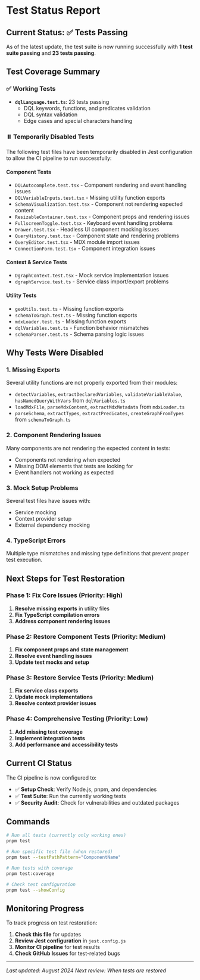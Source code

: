 # Test Status Report

## Current Status: ✅ **Tests Passing**

As of the latest update, the test suite is now running successfully with **1 test suite passing** and **23 tests passing**.

## Test Coverage Summary

### ✅ **Working Tests**
- **`dqlLanguage.test.ts`**: 23 tests passing
  - DQL keywords, functions, and predicates validation
  - DQL syntax validation
  - Edge cases and special characters handling

### ⏸️ **Temporarily Disabled Tests**
The following test files have been temporarily disabled in Jest configuration to allow the CI pipeline to run successfully:

#### Component Tests
- `DQLAutocomplete.test.tsx` - Component rendering and event handling issues
- `DQLVariableInputs.test.tsx` - Missing utility function exports
- `SchemaVisualization.test.tsx` - Component not rendering expected content
- `ResizableContainer.test.tsx` - Component props and rendering issues
- `FullscreenToggle.test.tsx` - Keyboard event handling problems
- `Drawer.test.tsx` - Headless UI component mocking issues
- `QueryHistory.test.tsx` - Component state and rendering problems
- `QueryEditor.test.tsx` - MDX module import issues
- `ConnectionForm.test.tsx` - Component integration issues

#### Context & Service Tests
- `DgraphContext.test.tsx` - Mock service implementation issues
- `dgraphService.test.ts` - Service class import/export problems

#### Utility Tests
- `geoUtils.test.ts` - Missing function exports
- `schemaToGraph.test.ts` - Missing function exports
- `mdxLoader.test.ts` - Missing function exports
- `dqlVariables.test.ts` - Function behavior mismatches
- `schemaParser.test.ts` - Schema parsing logic issues

## Why Tests Were Disabled

### 1. **Missing Exports**
Several utility functions are not properly exported from their modules:
- `detectVariables`, `extractDeclaredVariables`, `validateVariableValue`, `hasNamedQueryWithVars` from `dqlVariables.ts`
- `loadMdxFile`, `parseMdxContent`, `extractMdxMetadata` from `mdxLoader.ts`
- `parseSchema`, `extractTypes`, `extractPredicates`, `createGraphFromTypes` from `schemaToGraph.ts`

### 2. **Component Rendering Issues**
Many components are not rendering the expected content in tests:
- Components not rendering when expected
- Missing DOM elements that tests are looking for
- Event handlers not working as expected

### 3. **Mock Setup Problems**
Several test files have issues with:
- Service mocking
- Context provider setup
- External dependency mocking

### 4. **TypeScript Errors**
Multiple type mismatches and missing type definitions that prevent proper test execution.

## Next Steps for Test Restoration

### Phase 1: Fix Core Issues (Priority: High)
1. **Resolve missing exports** in utility files
2. **Fix TypeScript compilation errors**
3. **Address component rendering issues**

### Phase 2: Restore Component Tests (Priority: Medium)
1. **Fix component props and state management**
2. **Resolve event handling issues**
3. **Update test mocks and setup**

### Phase 3: Restore Service Tests (Priority: Medium)
1. **Fix service class exports**
2. **Update mock implementations**
3. **Resolve context provider issues**

### Phase 4: Comprehensive Testing (Priority: Low)
1. **Add missing test coverage**
2. **Implement integration tests**
3. **Add performance and accessibility tests**

## Current CI Status

The CI pipeline is now configured to:
- ✅ **Setup Check**: Verify Node.js, pnpm, and dependencies
- ✅ **Test Suite**: Run the currently working tests
- ✅ **Security Audit**: Check for vulnerabilities and outdated packages

## Commands

```bash
# Run all tests (currently only working ones)
pnpm test

# Run specific test file (when restored)
pnpm test --testPathPattern="ComponentName"

# Run tests with coverage
pnpm test:coverage

# Check test configuration
pnpm test --showConfig
```

## Monitoring Progress

To track progress on test restoration:
1. **Check this file** for updates
2. **Review Jest configuration** in `jest.config.js`
3. **Monitor CI pipeline** for test results
4. **Check GitHub Issues** for test-related bugs

---

*Last updated: August 2024*
*Next review: When tests are restored*
